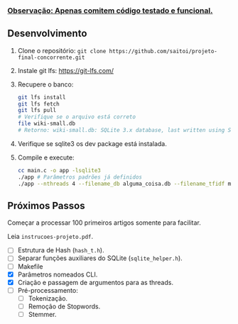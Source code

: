 ### <ins>**Observação**: Apenas comitem código testado e funcional.</ins> 

## Desenvolvimento

1. Clone o repositório: `git clone https://github.com/saitoi/projeto-final-concorrente.git`
2. Instale git lfs: https://git-lfs.com/
3. Recupere o banco:

    ```bash
    git lfs install
    git lfs fetch
    git lfs pull
    # Verifique se o arquivo está correto
    file wiki-small.db
    # Retorno: wiki-small.db: SQLite 3.x database, last written using SQLite version 3040001, file counter 1, database pages 93800, cookie 0x1, schema 4, UTF-8, version-valid-for 1
    ```

4. Verifique se sqlite3 os dev package está instalada.
5. Compile e execute:

    ```bash
    cc main.c -o app -lsqlite3
    ./app # Parâmetros padrões já definidos
    ./app --nthreads 4 --filename_db alguma_coisa.db --filename_tfidf marcos.bin
    ```

## Próximos Passos

Começar a processar 100 primeiros artigos somente para facilitar.

Leia `instrucoes-projeto.pdf`.

- [ ] Estrutura de Hash (`hash_t.h`).
- [ ] Separar funções auxiliares do SQLite (`sqlite_helper.h`).
- [ ] Makefile
- [x] Parâmetros nomeados CLI.
- [x] Criação e passagem de argumentos para as threads.
- [ ] Pré-processamento:
    - [ ] Tokenização.
    - [ ] Remoção de Stopwords.
    - [ ] Stemmer.  
